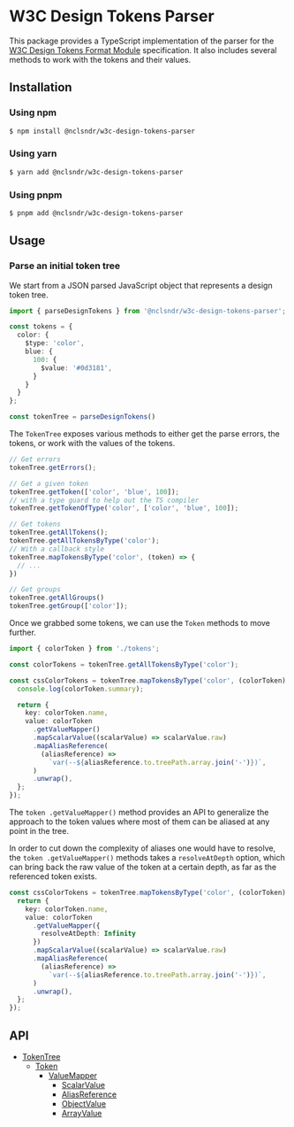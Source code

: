 # W3C Design Tokens Parser

This package provides a TypeScript implementation of the parser for the [W3C Design Tokens Format Module](https://tr.designtokens.org/format) specification. It also includes several methods to work with the tokens and their values.


## Installation

### Using npm

```bash
$ npm install @nclsndr/w3c-design-tokens-parser
```

### Using yarn

```bash
$ yarn add @nclsndr/w3c-design-tokens-parser
```

### Using pnpm

```bash
$ pnpm add @nclsndr/w3c-design-tokens-parser
```

## Usage

### Parse an initial token tree

We start from a JSON parsed JavaScript object that represents a design token tree.

```typescript
import { parseDesignTokens } from '@nclsndr/w3c-design-tokens-parser';

const tokens = {
  color: {
    $type: 'color',
    blue: {
      100: {
        $value: '#0d3181',
      }
    }
  }
};

const tokenTree = parseDesignTokens()
```

The `TokenTree` exposes various methods to either get the parse errors, the tokens, or work with the values of the tokens.

```typescript
// Get errors
tokenTree.getErrors();

// Get a given token
tokenTree.getToken(['color', 'blue', 100]);
// with a type guard to help out the TS compiler
tokenTree.getTokenOfType('color', ['color', 'blue', 100]);

// Get tokens
tokenTree.getAllTokens();
tokenTree.getAllTokensByType('color');
// With a callback style
tokenTree.mapTokensByType('color', (token) => {
  // ...
})

// Get groups
tokenTree.getAllGroups()
tokenTree.getGroup(['color']);
```

Once we grabbed some tokens, we can use the `Token` methods to move further.

```typescript
import { colorToken } from './tokens';

const colorTokens = tokenTree.getAllTokensByType('color');

const cssColorTokens = tokenTree.mapTokensByType('color', (colorToken) => {
  console.log(colorToken.summary);

  return {
    key: colorToken.name,
    value: colorToken
      .getValueMapper()
      .mapScalarValue((scalarValue) => scalarValue.raw)
      .mapAliasReference(
        (aliasReference) =>
          `var(--${aliasReference.to.treePath.array.join('-')})`,
      )
      .unwrap(),
  };
});
```

The `token
.getValueMapper()` method provides an API to generalize the approach to the token values where most of them can be aliased at any point in the tree.


In order to cut down the complexity of aliases one would have to resolve, the `token
.getValueMapper()` methods takes a `resolveAtDepth` option, which can bring back the raw value of the token at a certain depth, as far as the referenced token exists.

```typescript
const cssColorTokens = tokenTree.mapTokensByType('color', (colorToken) => {
  return {
    key: colorToken.name,
    value: colorToken
      .getValueMapper({
        resolveAtDepth: Infinity
      })
      .mapScalarValue((scalarValue) => scalarValue.raw)
      .mapAliasReference(
        (aliasReference) =>
          `var(--${aliasReference.to.treePath.array.join('-')})`,
      )
      .unwrap(),
  };
});
```

## API

- [TokenTree](docs/api/TokenTree.md)
  - [Token](docs/api/Token.md)
    - [ValueMapper](docs/api/ValueMapper.md)
      - [ScalarValue](docs/api/ScalarValue.md)
      - [AliasReference](docs/api/AliasReference.md)
      - [ObjectValue](docs/api/ObjectValue.md)
      - [ArrayValue](docs/api/ArrayValue.md)
